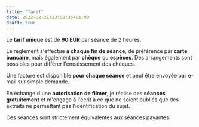 ```yaml
---
title: "Tarif"
date: 2022-02-21T23:58:35+01:00
draft: true
---
```


Le **tarif unique** est de **90 EUR** par séance de 2 heures.

Le règlement s'effectue **à chaque fin de séance**,
de préférence par **carte bancaire**,
mais également par **chèque** ou **espèces**.
Des arrangements sont possibles pour différer l'encaissement des chèques.

Une facture est disponible **pour chaque séance** et peut être envoyée par e-mail sur simple demande.

En échange d'une **autorisation de filmer**,
je réalise des <strong class="notice">séances gratuitement</strong> et m'engage à l'écrit à ce que ne soient publiés que des extraits ne permettant pas l'identification du sujet.

Ces séances sont strictement équivalentes aux séances payantes.

